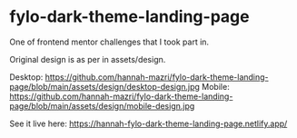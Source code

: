 # fylo-dark-theme-landing-page
One of frontend mentor challenges that I took part in.

Original design is as per in assets/design.

Desktop: https://github.com/hannah-mazri/fylo-dark-theme-landing-page/blob/main/assets/design/desktop-design.jpg
Mobile: https://github.com/hannah-mazri/fylo-dark-theme-landing-page/blob/main/assets/design/mobile-design.jpg

See it live here: https://hannah-fylo-dark-theme-landing-page.netlify.app/
